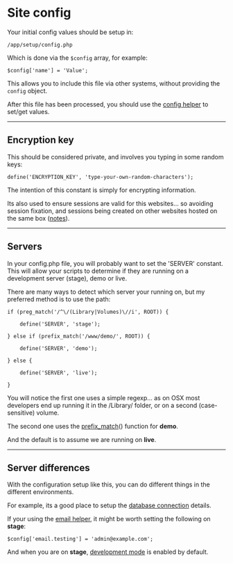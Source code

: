
# Site config

Your initial config values should be setup in:

	/app/setup/config.php

Which is done via the `$config` array, for example:

	$config['name'] = 'Value';

This allows you to include this file via other systems, without providing the `config` object.

After this file has been processed, you should use the [config helper](../../doc/system/config.md) to set/get values.

---

## Encryption key

This should be considered private, and involves you typing in some random keys:

	define('ENCRYPTION_KEY', 'type-your-own-random-characters');

The intention of this constant is simply for encrypting information.

Its also used to ensure sessions are valid for this websites... so avoiding session fixation, and sessions being created on other websites hosted on the same box ([notes](http://www.sitepoint.com/notes-on-php-session-security/)).

---

## Servers

In your config.php file, you will probably want to set the 'SERVER' constant. This will allow your scripts to determine if they are running on a development server (stage), demo or live.

There are many ways to detect which server your running on, but my preferred method is to use the path:

	if (preg_match('/^\/(Library|Volumes)\//i', ROOT)) {

		define('SERVER', 'stage');

	} else if (prefix_match('/www/demo/', ROOT)) {

		define('SERVER', 'demo');

	} else {

		define('SERVER', 'live');

	}

You will notice the first one uses a simple regexp... as on OSX most developers end up running it in the /Library/ folder, or on a second (case-sensitive) volume.

The second one uses the [prefix_match](../../doc/system/functions.md)() function for **demo**.

And the default is to assume we are running on **live**.

---

## Server differences

With the configuration setup like this, you can do different things in the different environments.

For example, its a good place to setup the [database connection](../../doc/system/database.md) details.

If your using the [email helper](../../doc/helpers/email.md), it might be worth setting the following on **stage**:

	$config['email.testing'] = 'admin@example.com';

And when you are on **stage**, [development mode](../../doc/setup/debug.md) is enabled by default.
